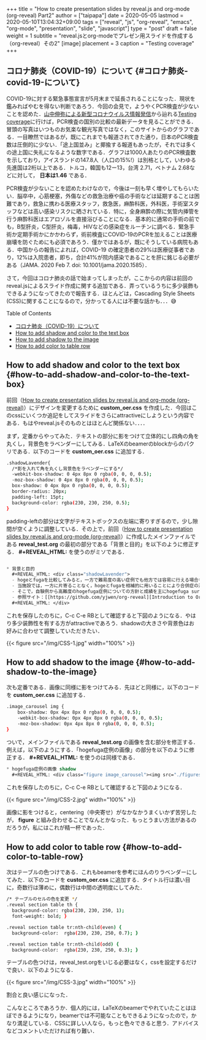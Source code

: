 +++
title = "How to create presentation slides by reveal.js and org-mode (org-reveal) Part2"
author = ["taipapa"]
date = 2020-05-05
lastmod = 2020-05-10T13:04:32+09:00
tags = ["reveal", "js", "org-reveal", "emacs", "org-mode", "presentation", "slide", "javascript"]
type = "post"
draft = false
weight = 1
subtitle = "reveal.jsとorg-modeでプレゼン用スライドを作成する（org-reveal）その2"
[image]
  placement = 3
  caption = "Testing coverage"
+++

## コロナ肺炎（COVID-19）について {#コロナ肺炎-covid-19-について}

COVID-19に対する緊急事態宣言が5月末まで延長されることになった．現状を鑑みればやむを得ない判断であろう．今回の会見で，ようやくPCR検査が少ないことを認めた．[山中伸弥による新型コロナウイルス情報発信](https://www.covid19-yamanaka.com/cont3/17.html)から辿れる[Testing coverage](https://ourworldindata.org/covid-testing#testing-coverage)に行けば，PCR検査の国別の比較の最新データを見ることができる．冒頭の写真はいつものお気楽な観光写真ではなく，このサイトからのグラフである．一目瞭然ではあるが，既にこれまでも報道されてきた通り，日本のPCR検査数は圧倒的に少ない．「途上国並み」と揶揄する報道もあったが，それでは多くの途上国に失礼になるような数字である．グラフは1000人あたりのPCR検査数を示しており，アイスランドの147.8人（人口の15%!）は別格として，いわゆる先進国は2桁以上である．トルコ，韓国も12ー13，台湾 2.71，ベトナム 2.68などに対して， **日本は1.46** である．

PCR検査が少ないことを認めたわけなので，今後は一刻も早く増やしてもらいたい．脳卒中，心筋梗塞，外傷などの救急治療や癌の手術などは延期することは困難であり，救急に携わる医療スタッフ，救急医，麻酔科医，外科医，手術室スタッフなどは高い感染リスクに晒されている．特に，全身麻酔の際に気管内挿管を行う麻酔科医はエアロゾルを直接浴びることになる．基本的に通常の手術の前でも，B型肝炎，C型肝炎，梅毒，HIVなどの感染症をルーチンに調べる．緊急手術か定期手術かにかかわらず，術前検査にCOVID-19のPCRを加えることは医療崩壊を防ぐためにも必須であろう．僅かではあるが，既にそうしている病院もある．中国からの報告によれば，COVID-19 の確定患者の29%は医療従事者であり，12%は入院患者，即ち，合計41%が院内感染であることを肝に銘じる必要がある（JAMA. 2020 Feb 7. doi: 10.1001/jama.2020.1585）．

さて，今回はコロナ肺炎の話で始まってしまったが，ここからの内容は前回のreveal.jsによるスライド作成に関する追加である．弄っているうちに多少装飾もできるようになってきたので報告する．ほとんどは，Cascading Style Sheets (CSS)に関することになるので，分かってる人には不要な話かも．．．😅

<!--more-->

<div class="ox-hugo-toc toc">
<div></div>

<div class="heading">Table of Contents</div>

- [コロナ肺炎（COVID-19）について](#コロナ肺炎-covid-19-について)
- [How to add shadow and color to the text box](#how-to-add-shadow-and-color-to-the-text-box)
- [How to add shadow to the image](#how-to-add-shadow-to-the-image)
- [How to add color to table row](#how-to-add-color-to-table-row)

</div>
<!--endtoc-->


## How to add shadow and color to the text box {#how-to-add-shadow-and-color-to-the-text-box}

前回（[How to create presentation slides by reveal.js and org-mode (org-reveal)](../how-to-create-presentation-slides-by-reveal-dot-js-and-org-mode-org-re-reveal)）にデザインを変更するために **custom\_oer.css** を作成した．今回はこのcssにいくつか追記をしてスライドをさらにattractiveにしようという内容である．もはやreveal.jsそのものとはほとんど関係ない．．．．

まず，定番からやってみた．テキストの部分に影をつけて立体的にし四角の角を丸くし，背景色をラベンダーにしてみる．LaTeXのbeamerのblockからのパクリである．以下のコードを **custom\_oer.css** に追加する．

```sh
.shadowLavender{
  /*影を入れて角を丸くし背景色をラベンダーにする*/
  -webkit-box-shadow: 0 4px 8px 0 rgba(0, 0, 0, 0.5);
  -moz-box-shadow: 0 4px 8px 0 rgba(0, 0, 0, 0.5);
  box-shadow: 0 4px 8px 0 rgba(0, 0, 0, 0.5);
  border-radius: 20px;
  padding-left: 15pt;
  background-color: rgba(230, 230, 250, 0.5);
}
```

padding-leftの部分は文字がテキストボックスの左端に寄りすぎるので，少し隙間が空くように調整している．その上で，前回（[How to create presentation slides by reveal.js and org-mode (org-reveal)](../how-to-create-presentation-slides-by-reveal-dot-js-and-org-mode-org-re-reveal)）に作成したメインファイルである **reveal\_test.org** の最初の部分である「背景と目的」を以下のように修正する． **#+REVEAL\_HTML:** を使うのがミソである．

```lisp

* 背景と目的
  #+REVEAL_HTML: <div class="shadowLavender">
  - hogeとfugaを比較してみると，一方で難易度の高い症例でも他方では容易に行える場合も多い.
  - 当施設では，一方に片寄ることなく，hogeとfugaを相補的に用いることにより合併症の減少を目指す方針をとっている．
  - そこで，自験例から高難度のhogefuga症例についての方針と成績を主にhogefuga surgeonの立場から検討した.
  - 参照サイト：[[https://github.com/yjwen/org-reveal][Introduction to Org-Reveal]]
  #+REVEAL_HTML: </div>
```

これを保存したのちに，C-c C-e RBとして確認すると下図のようになる．やはり多少装飾性を有する方がattractiveであろう．shadowの大きさや背景色はお好みに合わせて調整していただきたい．

{{< figure src="/img/CSS-1.jpg" width="100%" >}}


## How to add shadow to the image {#how-to-add-shadow-to-the-image}

次も定番である．画像に同様に影をつけてみる．先ほどと同様に，以下のコードを **custom\_oer.css** に追加する．

```sh
.image_carousel img {
    box-shadow: 0px 4px 8px 0 rgba(0, 0, 0, 0.5);
    -webkit-box-shadow: 0px 4px 8px 0 rgba(0, 0, 0, 0.5);
    -moz-box-shadow: 0px 4px 8px 0 rgba(0, 0, 0, 0.5);
}
```

ついで，メインファイルである **reveal\_test.org** の画像を含む部分を修正する．例えば，以下のようにする．「hogefuga症例の画像」の部分を以下のように修正する． **#+REVEAL\_HTML:** を使うのは同様である．

```lisp
* hogefuga症例の画像 shadow
  #+REVEAL_HTML: <div class="figure image_carousel"><img src="./figures/hoge_fuga.jpg" alt=""/></div>
```

これを保存したのちに，C-c C-e RBとして確認すると下図のようになる．

{{< figure src="/img/CSS-2.jpg" width="100%" >}}

画像に影をつけると，centering（中央寄せ）がなかなかうまくいかず苦労したが， **figure** と組み合わせることでなんとかなった．もっとうまい方法があるのだろうが，私にはこれが精一杯であった．


## How to add color to table row {#how-to-add-color-to-table-row}

次はテーブルの色つけである．これもbeamerを参考にほんのりラベンダーにしてみた．以下のコードを **custom\_oer.css** に追加する．タイトル行は濃い目に，奇数行は薄めに，偶数行は中間の透明度にしてみた．

```sh
/* テーブルのセルの色を変更 */
.reveal section table th {
  background-color: rgba(230, 230, 250, 1);
  font-weight: bold; }

.reveal section table tr:nth-child(even) {
  background-color:  rgba(230, 230, 250, 0.7); }

.reveal section table tr:nth-child(odd) {
  background-color:  rgba(230, 230, 250, 0.3); }
```

テーブルの色つけは，reveal\_test.orgをいじる必要はなく，cssを設定するだけで良い．以下のようになる．

{{< figure src="/img/CSS-3.jpg" width="100%" >}}

割合と良い感じになった．

こんなところであろうか．個人的には，LaTeXのbeamerでやれていたことはほぼできるようになり，beamerでは不可能なこともできるようになったので，かなり満足している．CSSに詳しい人なら，もっと色々できると思う．アドバイスなどコメントいただければ有り難い．
